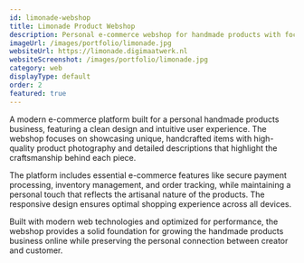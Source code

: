 ```yaml
---
id: limonade-webshop
title: Limonade Product Webshop
description: Personal e-commerce webshop for handmade products with focus on quality and personal contact
imageUrl: /images/portfolio/limonade.jpg
websiteUrl: https://limonade.digimaatwerk.nl
websiteScreenshot: /images/portfolio/limonade.jpg
category: web
displayType: default
order: 2
featured: true
---
```


A modern e-commerce platform built for a personal handmade products business, featuring a clean design and intuitive user experience. The webshop focuses on showcasing unique, handcrafted items with high-quality product photography and detailed descriptions that highlight the craftsmanship behind each piece.

The platform includes essential e-commerce features like secure payment processing, inventory management, and order tracking, while maintaining a personal touch that reflects the artisanal nature of the products. The responsive design ensures optimal shopping experience across all devices.

Built with modern web technologies and optimized for performance, the webshop provides a solid foundation for growing the handmade products business online while preserving the personal connection between creator and customer.